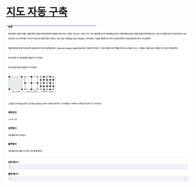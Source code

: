 # [지도 자동 구축](https://softeer.ai/app/assessment/index.html?xid=359302&xsrfToken=3vJYb98kY8neTGJsd7fbjrO9eSK16uVK&testType=practice)

![image](Q.png)